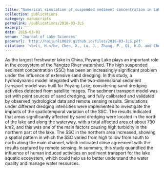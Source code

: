 ```yaml
---
title: "Numerical simulation of suspended sediment concentration in Lake Poyang during flood season considering dredging activities"
collection: publications
category: manuscripts
permalink: /publications/2016-03-JLS
excerpt: ''
date: 2016-03-01
venue: 'Journal of Lake Sciences'
paperurl: 'http://haijunli0629.github.io/files/2016-03-JLS.pdf'
citation: '<b>Li, H.</b>, Chen, X., Lu, J., Zhang, P., Qi, H.D. and Chen, L., 2016. Numerical simulation of suspended sediment concentration in Lake Poyang during flood season considering dredging activities. <i>Journal of Lake Sciences</i>, 28, pp.421-431. (In Chinese)'
---
```


As the largest freshwater lake in China, Poyang Lake plays an important role in the ecosystem of the Yangtze River watershed. The high suspended sediment concentration (SSC) has been an increasingly significant problem under the influence of extensive sand dredging. In this study, a hydrodynamic model integrated with the two-dimensional sediment transport model was built for Poyang Lake, considering sand dredging activities detected from satellite images. The sediment transport model was set with point sources of sand dredging, and fully calibrated and validated by observed hydrological data and remote sensing results. Simulations under different dredging intensities were implemented to investigate the impacts of the spatiotemporal variation of the SSC. The results indicated that areas significantly affected by sand dredging were located in the north of the lake and along the waterway, with a total affected area of about 730 km2, and this was one of the main factors causing high turbidity in the northern part of the lake. The SSC in the northern area increased, showing a spatial pattern in which the SSC varied from high to low from south to north along the main channel, which indicated close agreement with the results captured by remote sensing. In summary, this study quantified the influence of human induced activities on sediment transport for the lake aquatic ecosystem, which could help us to better understand the water quality and manage water resources.